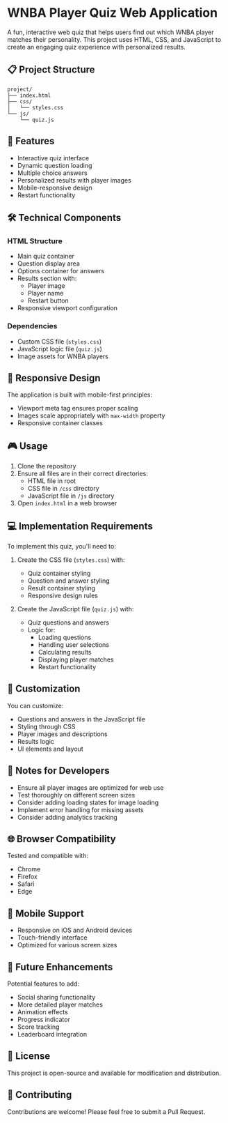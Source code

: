 # WNBA Player Quiz Web Application

A fun, interactive web quiz that helps users find out which WNBA player matches their personality. This project uses HTML, CSS, and JavaScript to create an engaging quiz experience with personalized results.

## 📋 Project Structure

```
project/
├── index.html
├── css/
│   └── styles.css
└── js/
    └── quiz.js
```

## 🚀 Features

- Interactive quiz interface
- Dynamic question loading
- Multiple choice answers
- Personalized results with player images
- Mobile-responsive design
- Restart functionality

## 🛠 Technical Components

### HTML Structure
- Main quiz container
- Question display area
- Options container for answers
- Results section with:
  - Player image
  - Player name
  - Restart button
- Responsive viewport configuration

### Dependencies
- Custom CSS file (`styles.css`)
- JavaScript logic file (`quiz.js`)
- Image assets for WNBA players

## 📱 Responsive Design
The application is built with mobile-first principles:
- Viewport meta tag ensures proper scaling
- Images scale appropriately with `max-width` property
- Responsive container classes

## 🎮 Usage

1. Clone the repository
2. Ensure all files are in their correct directories:
   - HTML file in root
   - CSS file in `/css` directory
   - JavaScript file in `/js` directory
3. Open `index.html` in a web browser

## 💻 Implementation Requirements

To implement this quiz, you'll need to:

1. Create the CSS file (`styles.css`) with:
   - Quiz container styling
   - Question and answer styling
   - Result container styling
   - Responsive design rules

2. Create the JavaScript file (`quiz.js`) with:
   - Quiz questions and answers
   - Logic for:
     - Loading questions
     - Handling user selections
     - Calculating results
     - Displaying player matches
     - Restart functionality

## 🎨 Customization

You can customize:
- Questions and answers in the JavaScript file
- Styling through CSS
- Player images and descriptions
- Results logic
- UI elements and layout

## 📝 Notes for Developers

- Ensure all player images are optimized for web use
- Test thoroughly on different screen sizes
- Consider adding loading states for image loading
- Implement error handling for missing assets
- Consider adding analytics tracking

## 🌐 Browser Compatibility

Tested and compatible with:
- Chrome
- Firefox
- Safari
- Edge

## 📱 Mobile Support

- Responsive on iOS and Android devices
- Touch-friendly interface
- Optimized for various screen sizes

## 🚀 Future Enhancements

Potential features to add:
- Social sharing functionality
- More detailed player matches
- Animation effects
- Progress indicator
- Score tracking
- Leaderboard integration

## 📄 License

This project is open-source and available for modification and distribution.

## 🤝 Contributing

Contributions are welcome! Please feel free to submit a Pull Request.